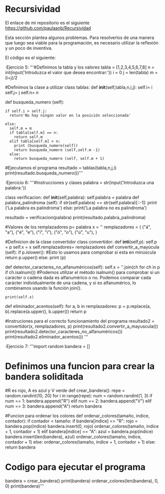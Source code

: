 # Recursividad
El enlace de mi repositorio es el siguiente https://github.com/paulaanb/Recursividad

Esta sección plantea algunos problemas. Para resolverlos de una manera que luego sea viable para la programación, es necesario utilizar la reflexión y un poco de inventiva.

El código es el siguiente:

·Ejercicio 5:
'''#Definimos la tabla y los valores
tabla = [1,2,3,4,5,6,7,8]
n = int(input('Introduzca el valor que desea encontrar:'))
i = 0
j = len(tabla)
m = (i+j)/2

#Definimos la clase a utilizar
class tablas:
  def  __init__(self,tabla,n,i,j):
    self.i= i
    self.j= j
    self.n= n
  
  def busqueda_numero (self):
    
    if self.i > self.j:
      return'No hay ningún valor en la posición seleccionada'
      
    else:
      self.m = m
      if tabla[self.m] == n:
        return self.m
      elif tabla[self.m] > n:
        print (busqueda_numero(self))
        return busqueda_numero (self,self.m -1)
      else:
        return busqueda_numero (self, self.m + 1)
        
  #Ejecutamos el programa
  resultado = tablas(tabla,n,j,i)
  print(resultado.busqueda_numero())'''

  ·Ejercicio 6:
  '''#Instrucciones y clases
palabra = str(input('Introduzca una palabra:'))

class verificacion:
  def __init__(self,palabra):
    self.palabra = palabra
  def palabra_palindroma (self):
    if str(self.palabra) == str(self.palabra)[::-1]:
      print ('La palabra es palindroma')
    else:
      print('La palabra no es palindroma')
  
resultado = verificacion(palabra)
print(resultado.palabra_palindroma)

#Valores de los remplazadores
p= palabra
x = ''
remplazadores = (
        ("á", "a"),
        ("é", "e"),
        ("í", "i"),
        ("ó", "o"),
        ("ú", "u"),
    )

#Definicion de la clase convertidor
class convertidor:
  def __inti__(self,p):
    self.p = p
    self.x = x
    self.remplazadores= remplazadores
  def convertir_a_mayúcula (self):
    if p.islower(): #Esto lo usamos para comprobar si esta en minúscula
      return p.upper()
    else:
      print (p)

  def detector_caracteres_no_alfanuméricos(self):
    self.x = ''.join(ch for ch in p if ch.isalnum()) #Podemos utilizar el método isalnum() para comprobar si un carácter o cadena dada es alfanumérico o no. Podemos comparar cada carácter individualmente de una cadena, y si es alfanumérico, lo combinamos usando la función join().


    print(self.x)

  def eliminador_acentos(self):
    for a, b in remplazadores:
        p = p.replace(a, b).replace(a.upper(), b.upper())
    return p

#Instruciones para el correcto funcionamiento del programa
resultado2 = convertidor(x, remplazadores, p)
print(resultado2.convertir_a_mayuscula())
print(resultado2.detector_caracteres_no_alfanuméricos())
print(resultado2.eliminador_acentos())
'''

·Ejercicio 7:
 '''import random
bandera = []

# Definimos una funcion para crear la bandera soliditada
#R es rojo, A es azul y V verde
def crear_bandera():
    repe = random.randint(10, 20)
    for i in range(repe):
        num = random.randint(1, 3)
        if num == 1:
            bandera.append("R")
        elif num == 2:
            bandera.append("V")
        elif num == 3:
            bandera.append("A")
    return bandera

#Funcion para ordenar los colores
def ordenar_colores(tamaño, indice, contador):
    if contador < tamaño:
        if bandera[indice] == "R":
            rojo = bandera.pop(indice)
            bandera.insert(0, rojo)
            ordenar_colores(tamaño, indice + 1, contador + 1)
        elif bandera[indice] == "A":
            azul = bandera.pop(indice)
            bandera.insert(len(bandera), azul)
            ordenar_colores(tamaño, indice, contador + 1)
        else:
            ordenar_colores(tamaño, indice + 1, contador + 1)
    else:
        return bandera
        
# Codigo para ejecutar el programa
bandera = crear_bandera()
print(bandera)
ordenar_colores(len(bandera), 0, 0)
print(bandera)'''

